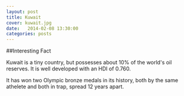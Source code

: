 ```yaml
---
layout: post
title: Kuwait
cover: kuwait.jpg
date:   2014-02-08 13:30:00
categories: posts
---
```


##Interesting Fact

Kuwait is a tiny country, but possesses about 10% of the world's oil reserves. It is well developed with an HDI of 0.760.

It has won two Olympic bronze medals in its history, both by the same athelete and both in trap, spread 12 years apart.